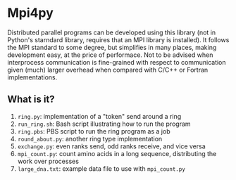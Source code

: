 # Mpi4py
Distributed parallel programs can be developed using this library (not
in Python's starndard library, requires that an MPI library is installed).
It follows the MPI standard to some degree, but simplifies in many places,
making development easy, at the price of performace.
Not to be advised when interprocess communication is fine-grained with
respect to communication given (much) larger overhead when compared with
C/C++ or Fortran implementations.

## What is it?
1. `ring.py`: implementation of a "token" send around a ring
1. `run_ring.sh`: Bash script illustrating how to run the program
1. `ring.pbs`: PBS script to run the ring program as a job
1. `round_about.py`: another ring type implementation
1. `exchange.py`: even ranks send, odd ranks receive, and vice versa
1. `mpi_count.py`: count amino acids in a long sequence, distributing
   the work over processes
1. `large_dna.txt`: example data file to use with `mpi_count.py`
